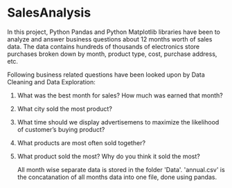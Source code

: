 # SalesAnalysis
In this project, Python Pandas and Python Matplotlib libraries have been to analyze and answer business questions about 12 months worth of sales data. The data contains hundreds of thousands of electronics store purchases broken down by month, product type, cost, purchase address, etc.

Following business related questions have been looked upon by Data Cleaning and Data Exploration:  
1) What was the best month for sales? How much was earned that month?  
2) What city sold the most product?  
3) What time should we display advertisemens to maximize the likelihood of customer’s buying product?  
4) What products are most often sold together?  
5) What product sold the most? Why do you think it sold the most?

   All month wise separate data is stored in the folder 'Data'. 'annual.csv' is the concatanation of all months data into one file, done using pandas.


